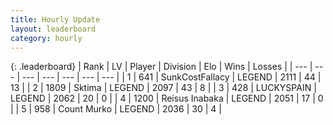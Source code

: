```yaml
---
title: Hourly Update
layout: leaderboard
category: hourly
---
```


{: .leaderboard}
| Rank | LV | Player | Division | Elo | Wins | Losses |
| --- | --- | --- | --- | --- | --- | --- |
| <span data-change="0">1</span> | 641 | <span title="ID: 402846">SunkCostFallacy</span> | LEGEND | <span data-change="0">2111</span> | <span data-change="0">44</span> | <span data-change="0">13</span> |
| <span data-change="0">2</span> | 1809 | <span title="ID: 353063">Sktima</span> | LEGEND | <span data-change="22">2097</span> | <span data-change="5">43</span> | <span data-change="1">8</span> |
| <span data-change="0">3</span> | 428 | <span title="ID: 623829">LUCKYSPAIN</span> | LEGEND | <span data-change="0">2062</span> | <span data-change="0">20</span> | <span data-change="0">0</span> |
| <span data-change="0">4</span> | 1200 | <span title="ID: 451068">Reisus Inabaka</span> | LEGEND | <span data-change="5">2051</span> | <span data-change="1">17</span> | <span data-change="0">0</span> |
| <span data-change="0">5</span> | 958 | <span title="ID: 498323">Count Murko</span> | LEGEND | <span data-change="0">2036</span> | <span data-change="0">30</span> | <span data-change="0">4</span> |